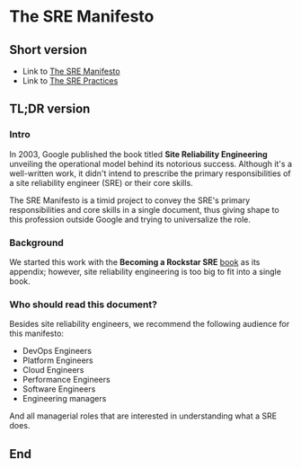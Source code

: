 # The SRE Manifesto

## Short version

* Link to [The SRE Manifesto](./sre/manifesto.md)
* Link to [The SRE Practices](./sre/practices.md)

## TL;DR version

### Intro

In 2003, Google published the book titled **Site Reliability Engineering** unveiling the operational model behind its notorious success. Although it's a well-written work, it didn't intend to prescribe the primary responsibilities of a site reliability engineer (SRE) or their core skills.

The SRE Manifesto is a timid project to convey the SRE's primary responsibilities and core skills in a single document, thus giving shape to this profession outside Google and trying to universalize the role.

### Background

We started this work with the **Becoming a Rockstar SRE** [book](https://packt.link/H0G2R) as its appendix; however, site reliability engineering is too big to fit into a single book.

### Who should read this document?

Besides site reliability engineers, we recommend the following audience for this manifesto:

* DevOps Engineers
* Platform Engineers
* Cloud Engineers
* Performance Engineers
* Software Engineers
* Engineering managers

And all managerial roles that are interested in understanding what a SRE does.

## End
